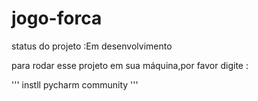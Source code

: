 <h1>jogo-forca</h1>

status do projeto :Em desenvolvimento 

para rodar esse projeto em sua máquina,por favor digite :

'''
instll  pycharm community 
'''
